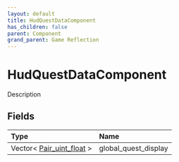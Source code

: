 ```yaml
---
layout: default
title: HudQuestDataComponent
has_children: false
parent: Component
grand_parent: Game Reflection
---
```

# HudQuestDataComponent
Description 

## Fields

| Type | Name |
|:-------------|:--------------|
| Vector< [Pair_uint_float](/docs/game-reflection/classes/pair_uint_float) > | global_quest_display |

